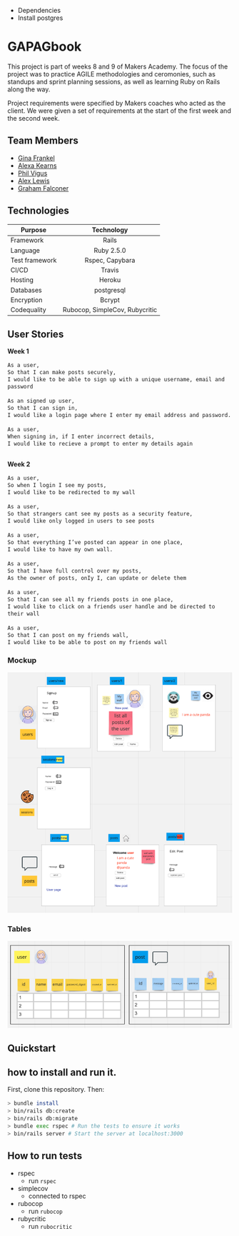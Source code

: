 
- Dependencies
- Install postgres

# GAPAGbook 

This project is part of weeks 8 and 9 of Makers Academy. The focus of the project was to practice AGILE methodologies and ceromonies, such as standups and sprint planning sessions, as well as learning Ruby on Rails along the way.

Project requirements were specified by Makers coaches who acted as the client. We were given a set of requirements at the start of the first week and the second week.

## Team Members
- [Gina Frankel](https://github.com/Gina-Frankel)
- [Alexa Kearns](https://github.com/alexakearns)
- [Phil Vigus](https://github.com/PhilipVigus)
- [Alex Lewis](https://github.com/AlexLewis10)
- [Graham Falconer](https://github.com/grahamfalconer)

## Technologies

| Purpose       | Technology     | 
| ------------- |:-------------: | 
| Framework     | Rails          |
| Language      | Ruby 2.5.0     | 
| Test framework| Rspec, Capybara|
| CI/CD         | Travis         |
| Hosting       | Heroku         |
| Databases     | postgresql     |
| Encryption    | Bcrypt         |
| Codequality   | Rubocop, SimpleCov, Rubycritic |

## User Stories

**Week 1**
```
As a user,
So that I can make posts securely,
I would like to be able to sign up with a unique username, email and password

As an signed up user,
So that I can sign in,
I would like a login page where I enter my email address and password.

As a user,
When signing in, if I enter incorrect details,
I would like to recieve a prompt to enter my details again


```
**Week 2**
```
As a user, 
So when I login I see my posts, 
I would like to be redirected to my wall

As a user, 
So that strangers cant see my posts as a security feature,  
I would like only logged in users to see posts

As a user, 
So that everything I’ve posted can appear in one place, 
I would like to have my own wall.

As a user, 
So that I have full control over my posts, 
As the owner of posts, onIy I, can update or delete them 

As a user, 
So that I can see all my friends posts in one place, 
I would like to click on a friends user handle and be directed to their wall 

As a user,  
So that I can post on my friends wall,  
I would like to be able to post on my friends wall
```


### Mockup  
![](readme_pictures/mockup.png)

### Tables 
![](readme_pictures/tables.png)

## Quickstart


## how to install and run it.
First, clone this repository. Then:

```bash
> bundle install
> bin/rails db:create
> bin/rails db:migrate
> bundle exec rspec # Run the tests to ensure it works
> bin/rails server # Start the server at localhost:3000
```

## How to run tests  
- rspec 
  - run `rspec`
- simplecov 
  - connected to rspec
- rubocop 
  - run `rubocop`
- rubycritic 
  - run `rubocritic`



